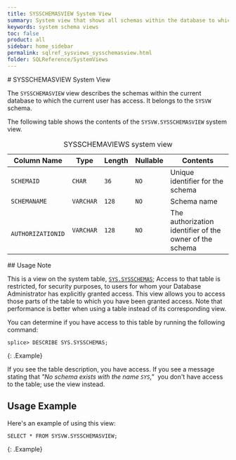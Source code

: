 ```yaml
---
title: SYSSCHEMASVIEW System View
summary: System view that shows all schemas within the database to which the current user has access.
keywords: system schema views
toc: false
product: all
sidebar: home_sidebar
permalink: sqlref_sysviews_sysschemasview.html
folder: SQLReference/SystemViews
---
```

<section>
<div class="TopicContent" data-swiftype-index="true" markdown="1">
# SYSSCHEMASVIEW System View

The `SYSSCHEMASVIEW` view describes the schemas within the current database to which the current user has access. It belongs to the `SYSVW` schema.

The following table shows the contents of the `SYSVW.SYSSCHEMASVIEW` system view.

<table>
    <caption>SYSSCHEMAVIEWS system view</caption>
    <col />
    <col />
    <col />
    <col />
    <col />
    <thead>
        <tr>
            <th>Column Name</th>
            <th>Type</th>
            <th>Length</th>
            <th>Nullable</th>
            <th>Contents</th>
        </tr>
    </thead>
    <tbody>
        <tr>
            <td><code>SCHEMAID</code></td>
            <td><code>CHAR</code></td>
            <td><code>36</code></td>
            <td><code>NO</code></td>
            <td>Unique identifier for the schema</td>
        </tr>
        <tr>
            <td><code>SCHEMANAME</code></td>
            <td><code>VARCHAR</code></td>
            <td><code>128</code></td>
            <td><code>NO</code></td>
            <td>Schema name</td>
        </tr>
        <tr>
            <td><code> AUTHORIZATIONID</code></td>
            <td><code>VARCHAR</code></td>
            <td><code>128</code></td>
            <td><code>NO</code></td>
            <td>The authorization identifier of the owner of the schema</td>
        </tr>
    </tbody>
</table>
## Usage Note

This is a view on the system table, [`SYS.SYSSCHEMAS`](sqlref_systables_sysschemas.html); Access to that table is restricted, for security purposes, to users for whom your Database Administrator has explicitly granted access. This view allows you to access those parts of the table to which you have been granted access. Note that performance is better when using a table instead of its corresponding view.

You can determine if you have access to this table by running the following command:

```
splice> DESCRIBE SYS.SYSSCHEMAS;
```
{: .Example}

If you see the table description, you have access. If you see a message stating that _"No schema exists with the name `SYS`,"_&nbsp; you don't have access to the table; use the view instead.

## Usage Example

Here's an example of using this view:

```
SELECT * FROM SYSVW.SYSSCHEMASVIEW;
```
{: .Example}


</div>
</section>



[1]: https://datasketches.github.io/
